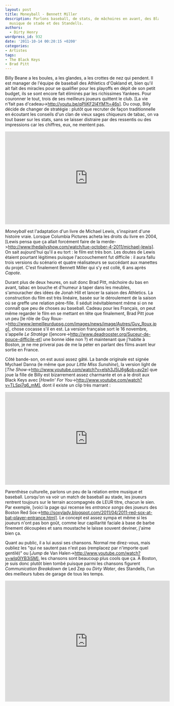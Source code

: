 ```yaml
---
layout: post
title: Moneyball - Bennett Miller
description: Parlons baseball, de stats, de mâchoires en avant, des Black Keys, de
  musique de stade et des Standells.
authors:
  - Dirty Henry
wordpress_id: 932
date: '2011-10-14 00:20:15 +0200'
categories:
- Artistes
tags:
- The Black Keys
- Brad Pitt
---
```

Billy Beane a les boules, a les glandes, a les crottes de nez qui pendent. Il est manager de l'équipe de baseball des Athletics d'Oakland et, bien qu'il ait fait des miracles pour se qualifier pour les playoffs en dépit de son petit budget, ils se sont encore fait éliminés par les richissimes Yankees. Pour couronner le tout, trois de ses meilleurs joueurs quittent le club. [La vie n'fait pas d'cadeau->http://youtu.be/qPIiKF2I4YM?t=46s]. Du coup, Billy décide de changer de stratégie : plutôt que recruter de façon traditionnelle en écoutant les conseils d'un clan de vieux sages chiqueurs de tabac, on va tout baser sur les stats, sans se laisser distraire par des ressentis ou des impressions car les chiffres, eux, ne mentent pas.

<iframe width="540" height="304" src="http://www.youtube.com/embed/AiAHlZVgXjk" frameborder="0" allowfullscreen></iframe>

*Moneyball* est l'adaptation d'un livre de Michael Lewis, s'inspirant d'une histoire vraie. Lorsque Columbia Pictures acheta les droits du livre en 2004, [Lewis pensa que ça allait forcément faire de la merde->http://www.thedailyshow.com/watch/tue-october-4-2011/michael-lewis]. On sait aujourd'hui qu'il a eu tort : le film est très bon. Les doutes de Lewis étaient pourtant légitimes puisque l'accouchement fut difficile : il aura fallu trois versions du scénario et quatre réalisateurs se succédant aux manettes du projet. C'est finalement Bennett Miller qui s'y est collé, 6 ans après *Capote*.

Durant plus de deux heures, on suit donc Brad Pitt, mâchoire du bas en avant, tabac en bouche et d'humeur à taper dans les meubles, s'amouracher des idées de Jonah Hill et lancer la saison des Athletics. La construction du film est très linéaire, basée sur le déroulement de la saison où se greffe une relation père-fille. Il séduit inévitablement même si on ne connaît que peu de choses au baseball. Cadeau pour les Français, on peut même regarder le film en se mettant en tête que finalement, Brad Pitt joue un peu [le rôle de Guy Roux->http://www.lemeilleurdupsg.com/images/news/image/Autres/Guy_Roux.jpg], chose cocasse s'il en est. La version française sort le 16 novembre, s'appelle *Le Stratège* ([encore->http://www.deadrooster.org/Suceur-de-pouce-difficile-et] une bonne idée non ?) et maintenant que j'habite à Boston, je ne me priverai pas de me la péter en parlant des films avant leur sortie en France.

Côté bande-son, on est aussi assez gâté. La bande originale est signée Mychael Danna (le même que pour *Little Miss Sunshine*), la version light de [*The Show*->http://www.youtube.com/watch?v=elsh3J5lJ6g&ob=av2e] que joue la fille de Billy est bizarrement assez charmante et on a le droit aux Black Keys avec [*Howlin' For You*->http://www.youtube.com/watch?v=TLSpj7q6_mM], dont il existe un clip très marrant : 

<iframe width="540" height="304" src="http://www.youtube.com/embed/TLSpj7q6_mM" frameborder="0" allowfullscreen></iframe>

Parenthèse culturelle, parlons un peu de la relation entre musique et baseball. Lorsqu'on va voir un match de baseball au stade, les joueurs rentrent toujours sur le terrain accompagnés de LEUR titre, chacun le sien. Par exemple, [voici la page qui recense les *entrance songs* des joueurs des Boston Red Sox->http://soxylady.blogspot.com/2011/04/2011-red-sox-at-bat-player-entrance.html]. Le concept est assez sympa et même si les joueurs n'ont pas bon goût, comme leur capillarité faciale à base de barbe finement découpées et sans moustache le laisse souvent deviner, j'aime bien ça.

Quant au public, il a lui aussi ses chansons. Normal me direz-vous, mais oubliez les "qui ne sautent pas n'est pas (remplacez par n'importe quel gentilé)" ou [*Jump* de Van Halen->http://www.youtube.com/watch?v=wlq0lYB3iSM], les chansons sont beaucoup plus cools que ça. À Boston, je suis donc plutôt bien tombé puisque parmi les chansons figurent *Communication Breakdown* de Led Zep ou *Dirty Water*, des Standells, l'un des meilleurs tubes de garage de tous les temps.

<iframe width="540" height="396" src="http://www.youtube.com/embed/5apEctKwiD8" frameborder="0" allowfullscreen></iframe>
